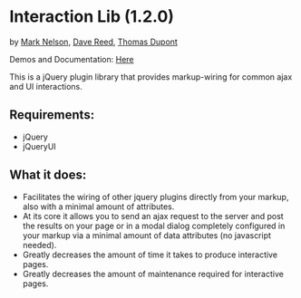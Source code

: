 Interaction Lib (1.2.0)
=====================================

by [Mark Nelson](http://www.markonthenet.com/), [Dave Reed](http://weblogs.asp.net/infinitiesloop), [Thomas Dupont](http://www.tomdupont.net/)

Demos and Documentation: [Here](http://www.markonthenet.com/interactionlib)

This is a jQuery plugin library that provides markup-wiring for common ajax and UI interactions.

Requirements:
-------------
* jQuery
* jQueryUI


What it does:
-------------
* Facilitates the wiring of other jquery plugins directly from your markup, also with a minimal amount of attributes.
* At its core it allows you to send an ajax request to the server and post the results on your page or in a modal dialog completely configured in your markup via a minimal amount of data attributes (no javascript needed).
* Greatly decreases the amount of time it takes to produce interactive pages.
* Greatly decreases the amount of maintenance required for interactive pages.
